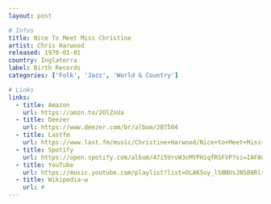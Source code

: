 ```yaml
---
layout: post

# Infos
title: Nice To Meet Miss Christine
artist: Chris Harwood
released: 1970-01-01
country: Inglaterra
label: Birth Records
categories: ['Folk', 'Jazz', 'World & Country']

# Links
links:
  - title: Amazon
    url: https://amzn.to/2OlZnUa
  - title: Deezer
    url: https://www.deezer.com/br/album/207504
  - title: Lastfm
    url: https://www.last.fm/music/Christine+Harwood/Nice+to+Meet+Miss+Christine
  - title: Spotify
    url: https://open.spotify.com/album/47i5UrvW3cMYPHiqfRSFVP?si=IAF8u17KQvuVZz6Nj1DpLQ
  - title: YouTube
    url: https://music.youtube.com/playlist?list=OLAK5uy_lSNNUsJNS08Rlsjp8RYs6d_UnWTXGfGQM
  - title: Wikipedia-w
    url: #
---
```

